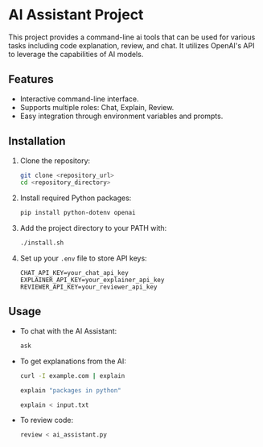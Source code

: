 # AI Assistant Project

This project provides a command-line ai tools that can be used for various tasks including code explanation, review, and chat. It utilizes OpenAI's API to leverage the capabilities of AI models.

## Features

- Interactive command-line interface.
- Supports multiple roles: Chat, Explain, Review.
- Easy integration through environment variables and prompts.

## Installation

1. Clone the repository:
   ```bash
   git clone <repository_url>
   cd <repository_directory>
   ```

2. Install required Python packages:
   ```bash
   pip install python-dotenv openai
   ```

3. Add the project directory to your PATH with:
   ```bash
   ./install.sh
   ```

4. Set up your `.env` file to store API keys:
   ```env
   CHAT_API_KEY=your_chat_api_key
   EXPLAINER_API_KEY=your_explainer_api_key
   REVIEWER_API_KEY=your_reviewer_api_key
   ```

## Usage

- To chat with the AI Assistant:
   ```bash
   ask
   ```

- To get explanations from the AI:
   ```bash
   curl -I example.com | explain
   ```

   ```bash
   explain "packages in python"
   ```

   ```bash
   explain < input.txt
   ```

- To review code:
   ```bash
   review < ai_assistant.py
   ```
